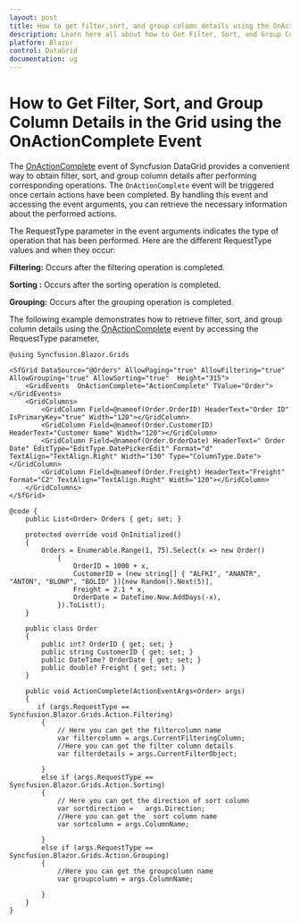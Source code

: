 ```yaml
---
layout: post
title: How to get filter,sort, and group column details using the OnActionComplete event in Blazor Grid | Syncfusion
description: Learn here all about how to Get Filter, Sort, and Group Column Details using the OnActionComplete Event in Syncfusion Blazor DataGrid component and more.
platform: Blazor
control: DataGrid
documentation: ug
---
```


# How to Get Filter, Sort, and Group Column Details in the Grid using the OnActionComplete Event

The [OnActionComplete](https://blazor.syncfusion.com/documentation/datagrid/events#onactioncomplete) event of Syncfusion DataGrid provides a convenient way to obtain filter, sort, and group column details after performing corresponding operations. The `OnActionComplete` event will be triggered once certain actions have been completed. By handling this event and accessing the event arguments, you can retrieve the necessary information about the performed actions.

The RequestType parameter in the event arguments indicates the type of operation that has been performed. Here are the different RequestType values and when they occur:

**Filtering:** Occurs after the filtering operation is completed.

**Sorting :** Occurs after the sorting operation is completed.

**Grouping:** Occurs after the grouping operation is completed.

The following example demonstrates how to retrieve filter, sort, and group column details using the [OnActionComplete](https://blazor.syncfusion.com/documentation/datagrid/events#onactioncomplete) event by accessing the RequestType parameter,

```cshtml
@using Syncfusion.Blazor.Grids

<SfGrid DataSource="@Orders" AllowPaging="true" AllowFiltering="true" AllowGrouping="true" AllowSorting="true"  Height="315">
    <GridEvents  OnActionComplete="ActionComplete" TValue="Order"></GridEvents>
    <GridColumns>
        <GridColumn Field=@nameof(Order.OrderID) HeaderText="Order ID" IsPrimaryKey="true" Width="120"></GridColumn>
        <GridColumn Field=@nameof(Order.CustomerID) HeaderText="Customer Name" Width="120"></GridColumn>
        <GridColumn Field=@nameof(Order.OrderDate) HeaderText=" Order Date" EditType="EditType.DatePickerEdit" Format="d" TextAlign="TextAlign.Right" Width="130" Type="ColumnType.Date"></GridColumn>
        <GridColumn Field=@nameof(Order.Freight) HeaderText="Freight" Format="C2" TextAlign="TextAlign.Right" Width="120"></GridColumn>
    </GridColumns>
</SfGrid>

@code {
    public List<Order> Orders { get; set; }

    protected override void OnInitialized()
    {
        Orders = Enumerable.Range(1, 75).Select(x => new Order()
            {
                OrderID = 1000 + x,
                CustomerID = (new string[] { "ALFKI", "ANANTR", "ANTON", "BLONP", "BOLID" })[new Random().Next(5)],
                Freight = 2.1 * x,
                OrderDate = DateTime.Now.AddDays(-x),
            }).ToList();
    }

    public class Order
    {
        public int? OrderID { get; set; }
        public string CustomerID { get; set; }
        public DateTime? OrderDate { get; set; }
        public double? Freight { get; set; }
    }

    public void ActionComplete(ActionEventArgs<Order> args)
    {
       if (args.RequestType == Syncfusion.Blazor.Grids.Action.Filtering)
        {
            // Here you can get the filtercolumn name
            var filtercolumn = args.CurrentFilteringColumn;
            //Here you can get the filter column details 
            var filterdetails = args.CurrentFilterObject;

        }
        else if (args.RequestType == Syncfusion.Blazor.Grids.Action.Sorting)
        {
            // Here you can get the direction of sort column
            var sortdirection =   args.Direction;
            //Here you can get the  sort column name
            var sortcolumn = args.ColumnName;

        }
        else if (args.RequestType == Syncfusion.Blazor.Grids.Action.Grouping)
        {
            //Here you can get the groupcolumn name
            var groupcolumn = args.ColumnName;

        }       
    }
}
```